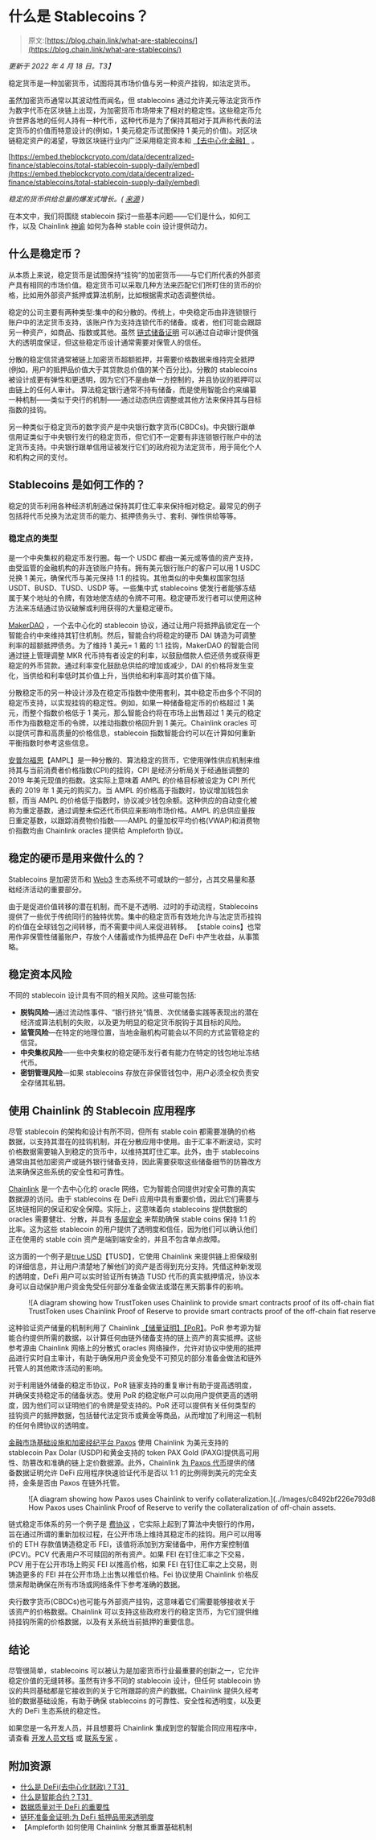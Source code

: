 # 什么是 Stablecoins？

> 原文:[https://blog.chain.link/what-are-stablecoins/](https://blog.chain.link/what-are-stablecoins/)

*更新于 2022 年 4 月 18 日。T3】*

稳定货币是一种加密货币，试图将其市场价值与另一种资产挂钩，如法定货币。

虽然加密货币通常以其波动性而闻名，但 stablecoins 通过允许美元等法定货币作为数字代币在区块链上出现，为加密货币市场带来了相对的稳定性。这些稳定币允许世界各地的任何人持有一种代币，这种代币是为了保持其相对于其声称代表的法定货币的价值而特意设计的(例如，1 美元稳定币试图保持 1 美元的价值)。对区块链稳定资产的渴望，导致区块链行业内广泛采用稳定资本和 [【去中心化金融】](https://chain.link/education/defi) 。

[https://embed.theblockcrypto.com/data/decentralized-finance/stablecoins/total-stablecoin-supply-daily/embed](https://embed.theblockcrypto.com/data/decentralized-finance/stablecoins/total-stablecoin-supply-daily/embed)

  *稳定的货币供给总量的爆发式增长。( [来源](https://www.theblockcrypto.com/data/decentralized-finance/stablecoins) )*

在本文中，我们将围绕 stablecoin 探讨一些基本问题——它们是什么，如何工作，以及 Chainlink [神谕](https://chain.link/education/blockchain-oracles) 如何为各种 stable coin 设计提供动力。

## 什么是稳定币？

从本质上来说，稳定货币是试图保持“挂钩”的加密货币——与它们所代表的外部资产具有相同的市场价值。稳定货币可以采取几种方法来匹配它们所盯住的货币的价格，比如用外部资产抵押或算法机制，比如根据需求动态调整供给。

稳定的公司主要有两种类型:集中的和分散的。传统上，中央稳定币由非连锁银行账户中的法定货币支持，该账户作为支持连锁代币的储备。或者，他们可能会跟踪另一种资产，如商品、指数或其他。虽然 [链式储备证明](https://chain.link/proof-of-reserve) 可以通过自动审计提供强大的透明度保证，但这些稳定币设计通常需要对保管人的信任。

分散的稳定信贷通常被链上加密货币超额抵押，并需要价格数据来维持完全抵押(例如，用户的抵押品价值大于其贷款总价值的某个百分比)。分散的 stablecoins 被设计成更有弹性和更透明，因为它们不是由单一方控制的，并且协议的抵押可以由链上的任何人审计。  算法稳定银行通常不持有储备，而是使用智能合约来编纂一种机制——类似于央行的机制——通过动态供应调整或其他方法来保持其与目标指数的挂钩。

另一种类似于稳定货币的数字资产是中央银行数字货币(CBDCs)。中央银行跟单信用证类似于中央银行发行的稳定货币，但它们不一定要有非连锁银行账户中的法定货币支持。中央银行跟单信用证被发行它们的政府视为法定货币，用于简化个人和机构之间的支付。

## Stablecoins 是如何工作的？

稳定的货币利用各种经济机制通过保持其盯住汇率来保持相对稳定。最常见的例子包括将代币兑换为法定货币的能力、抵押债务头寸、套利、弹性供给等等。

### 稳定点的类型

[](https://www.circle.com/en/usdc)是一个中央集权的稳定币发行圈。每一个 USDC 都由一美元或等值的资产支持，由受监管的金融机构的非连锁账户持有。拥有美元银行账户的客户可以用 1 USDC 兑换 1 美元，确保代币与美元保持 1:1 的挂钩。其他类似的中央集权国家包括 USDT、BUSD、TUSD、USDP 等。一些集中式 stablecoins 使发行者能够冻结属于某个地址的令牌，有效地使冻结的令牌不可用。稳定硬币发行者可以使用这种方法来冻结通过协议破解或利用获得的大量稳定硬币。

[MakerDAO](https://makerdao.com/) ，一个去中心化的 stablecoin 协议，通过让用户将抵押品锁定在一个智能合约中来维持其钉住机制。然后，智能合约将稳定的硬币 DAI 铸造为可调整利率的超额抵押债务。为了维持 1 美元= 1 戴的 1:1 挂钩，MakerDAO 的智能合同通过链上管理调整 MKR 代币持有者设定的利率，以鼓励借款人偿还债务或获得更稳定的外币贷款。通过利率变化鼓励总供给的增加或减少，DAI 的价格将发生变化，当供给和利率低时其价值上升，当供给和利率高时其价值下降。

分散稳定币的另一种设计涉及在稳定币指数中使用套利，其中稳定币由多个不同的稳定币支持，以实现挂钩的稳定性。例如，如果一种储备稳定币的价格超过 1 美元，而整个指数价格低于 1 美元，那么智能合约将在市场上出售超过 1 美元的稳定币作为指数稳定币的令牌，以推动指数价格回升到 1 美元。Chainlink oracles 可以提供可靠和高质量的价格信息，stablecoin 指数智能合约可以在计算如何重新平衡指数时参考这些信息。

[安普尔福思](https://www.ampleforth.org/)【AMPL】是一种分散的、算法稳定的货币，它使用弹性供应机制来维持其与当前消费者价格指数(CPI)的挂钩，CPI 是经济分析局关于经通胀调整的 2019 年美元现值的指数。这实际上意味着 AMPL 的价格目标被设定为 CPI 所代表的 2019 年 1 美元的购买力。当 AMPL 的价格高于指数时，协议增加钱包余额，而当 AMPL 的价格低于指数时，协议减少钱包余额。这种供应的自动变化被称为重定基数，通过调整未偿还代币供应来影响市场价格。AMPL 的总供应量按日重定基数，以跟踪消费物价指数——AMPL 的量加权平均价格(VWAP)和消费物价指数均由 Chainlink oracles 提供给 Ampleforth 协议。

## 稳定的硬币是用来做什么的？

Stablecoins 是加密货币和 [Web3](https://chain.link/education/web3) 生态系统不可或缺的一部分，占其交易量和基础经济活动的重要部分。

由于[](https://blog.chain.link/what-is-blockchain/)是促进价值转移的潜在机制，而不是不透明、过时的手动流程，Stablecoins 提供了一些优于传统同行的独特优势。集中的稳定货币有效地允许与法定货币挂钩的价值在全球钱包之间转移，而不需要中间人来促进转移。    【stable coins】也常用作非保管性储蓄账户，存放个人储蓄或作为抵押品在 DeFi 中产生收益，从事[](https://chain.link/education/defi/yield-farming)策略。

## 稳定资本风险

不同的 stablecoin 设计具有不同的相关风险。这些可能包括:

*   **脱钩风险**—通过流动性事件、“银行挤兑”情景、次优储备实践等表现出的潜在经济或算法机制的失败，以及更为明显的稳定货币脱钩于其目标的风险。
*   **监管风险**—在特定的地理位置，当地金融机构可能会以不同的方式监管稳定的信贷。
*   **中央集权风险**—一些中央集权的稳定硬币发行者有能力在特定的钱包地址冻结代币。
*   **密钥管理风险**—如果 stablecoins 存放在非保管钱包中，用户必须全权负责安全存储其私钥。

## 使用 Chainlink 的 Stablecoin 应用程序

尽管 stablecoin 的架构和设计有所不同，但所有 stable coin 都需要准确的价格数据，以支持其潜在的挂钩机制，并在分散应用中使用。由于汇率不断波动，实时价格数据需要输入到稳定的货币中，以维持其盯住汇率。此外，由于 stablecoins 通常由其他加密资产或链外银行储备支持，因此需要获取这些储备细节的防篡改方法来确保这些系统的安全性和可靠性。

[Chainlink](https://chain.link/) 是一个去中心化的 oracle 网络，它为智能合同提供对安全可靠的真实数据源的访问。由于 stablecoins 在 DeFi 应用中具有重要价值，因此它们需要与区块链相同的保证和安全保障。实际上，这意味着向 stablecoins 提供数据的 oracles 需要健壮、分散，并具有 [多层安全](https://blog.chain.link/levels-of-data-aggregation-in-chainlink-price-feeds/) 来帮助确保 stable coins 保持 1:1 的比率。这为这些 stablecoin 的用户提供了透明度和信任，因为他们可以确认他们正在使用的 stable coin 资产是端到端安全的，并且不包含单点故障。

这方面的一个例子是[true USD](https://www.trusttoken.com/trueusd)【TUSD】，它使用 Chainlink 来提供链上担保级别的详细信息，并让用户清楚地了解他们的资产是否得到充分支持。凭借这种新发现的透明度，DeFi 用户可以实时验证所有铸造 TUSD 代币的真实抵押情况，协议本身可以自动保护用户资金免受任何部分准备金做法或潜在黑天鹅事件的影响。

<figure id="attachment_1394" aria-describedby="caption-attachment-1394" style="width: 1400px" class="wp-caption aligncenter">![A diagram showing how TrustToken uses Chainlink to provide smart contracts proof of its off-chain fiat reserves.](../Images/efe07a592ea9bdbad4ef45d2a14e71b1.png)

<figcaption id="caption-attachment-1394" class="wp-caption-text">TrustToken uses Chainlink Proof of Reserve to provide smart contracts proof of the off-chain fiat reserves backing the TUSD stablecoin.</figcaption>

</figure>

这种验证资产储量的机制利用了 Chainlink [【储量证明】【PoR】](https://chain.link/proof-of-reserve)。PoR 参考源为智能合约提供所需的数据，以计算任何由链外储备支持的链上资产的真实抵押。这些参考源由 Chainlink 网络上的分散式 oracles 网络操作，允许对协议中使用的抵押品进行实时自主审计，有助于确保用户资金免受不可预见的部分准备金做法和链外托管人的其他欺诈活动的影响。

对于利用链外储备的稳定币协议，PoR 链家支持的重复审计有助于提高透明度，并确保支持稳定币的储备状态。使用 PoR 的稳定帐户可以向用户提供更高的透明度，因为他们可以证明他们的令牌是受支持的。PoR 还可以提供有关任何类型的挂钩资产的抵押数据，包括替代法定货币或黄金等商品，从而增加了利用这一机制的任何令牌协议的透明度。

[金融市场基础设施和加密经纪平台 Paxos](https://www.paxos.com/paxos-adopts-chainlink-oracles-to-further-adoption-of-pax-and-paxg-in-defi/) 使用 Chainlink 为美元支持的 stablecoin Pax Dolar (USDP)和黄金支持的 token PAX Gold (PAXG)提供高可用性、防篡改和准确的链上定价数据源。此外，Chainlink [为 Paxos 代币](https://data.chain.link/ethereum/mainnet/reserves/paxg-reserves)提供的储备数据证明允许 DeFi 应用程序快速验证代币是否以 1:1 的比例得到美元的完全支持，金条是否由 Paxos 在链外托管。 

<figure id="attachment_1395" aria-describedby="caption-attachment-1395" style="width: 1600px" class="wp-caption aligncenter">![A diagram showing how Paxos uses Chainlink to verify collateralization.](../Images/c8492bf226e793d823a8c27599c7d3d5.png)

<figcaption id="caption-attachment-1395" class="wp-caption-text">How Paxos uses Chainlink Proof of Reserve to verify the collateralization of off-chain assets.</figcaption>

</figure>

链式稳定币体系的另一个例子是 [费协议](https://fei.money/) ，它实际上起到了算法中央银行的作用，旨在通过所谓的重新加权过程，在公开市场上维持其稳定币的挂钩。用户可以用等价的 ETH 存款值铸造稳定币 FEI，该值将添加到方案储备中，用作方案控制值(PCV)。PCV 代表用户不可赎回的所有资产。如果 FEI 在钉住汇率之下交易，PCV 用于在公开市场上购买 FEI 以推高价格，如果 FEI 在钉住汇率之上交易，则铸造更多的 FEI 并在公开市场上出售以推低价格。Fei 协议使用 Chainlink 价格反馈来帮助确保在所有市场或网络条件下参考准确的数据。

央行数字货币(CBDCs)也可能与外部资产挂钩，这意味着它们需要能够接收关于该资产的价格数据。Chainlink 可以支持这些政府发行的稳定货币，为它们提供维持挂钩所需的价格数据，以及有关系统当前抵押的重要信息。

## 结论

尽管很简单，stablecoins 可以被认为是加密货币行业最重要的创新之一，它允许稳定价值的无缝转移。虽然有许多不同的 stablecoin 设计，但任何 stablecoin 协议的共同基础都是它接收到的关于它所跟踪的资产的数据。Chainlink 提供久经考验的数据基础设施，有助于确保 stablecoins 的可靠性、安全性和透明度，以及更大的 DeFi 生态系统的稳定性。

如果您是一名开发人员，并且想要将 Chainlink 集成到您的智能合同应用程序中，请查看 [开发人员文档](https://docs.chain.link/docs) 或 [联系专家](https://chainlink.typeform.com/to/gEwrPO) 。

## 附加资源

*   [什么是 DeFi(去中心化财政)？T3】](https://chain.link/education/defi)
*   [什么是智能合约？T3】](https://chain.link/education/smart-contracts)
*   [数据质量对于 DeFi 的重要性](https://blog.chain.link/the-importance-of-data-quality-for-defi/)
*   [链环准备金证明:为 DeFi 抵押品带来透明度](https://blog.chain.link/chainlink-proof-of-reserve-bringing-transparency-to-defi-collateral/)
*   【Ampleforth 如何使用 Chainlink 分散其重置基础机制